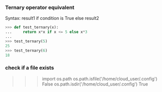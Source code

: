 ### Ternary operator equivalent
Syntax: result1 if condition is True else result2
```python
>>> def test_ternary(x):
...     return x*x if x <= 5 else x*3
... 
>>> test_ternary(5)
25
>>> test_ternary(6)
18
```

### check if a file exists
>>> import os.path
>>> os.path.isfile('/home/cloud_user/.config')
False
>>> os.path.isdir('/home/cloud_user/.config')
True



